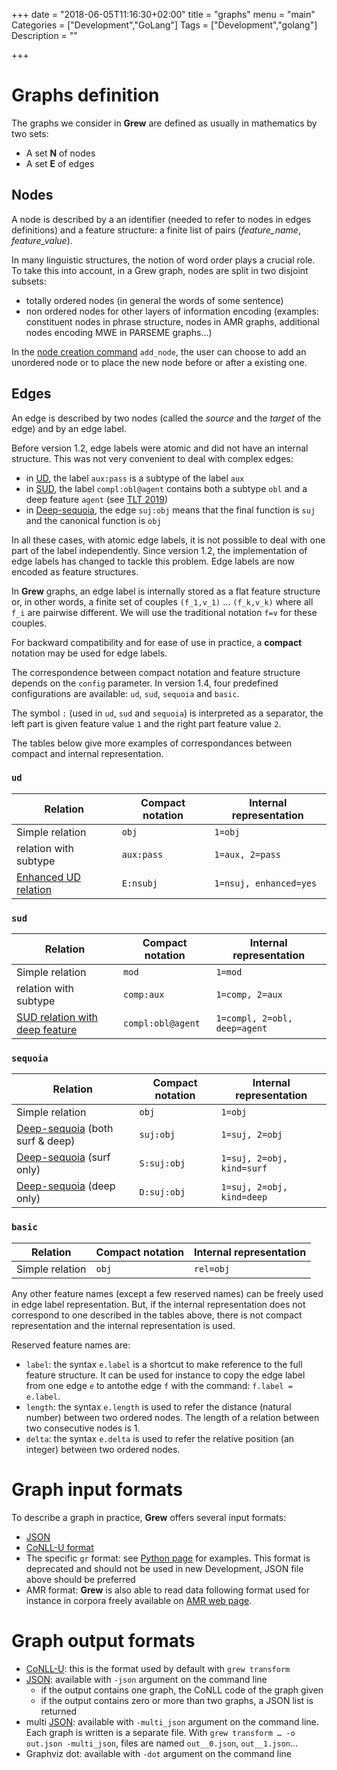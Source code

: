 +++
date = "2018-06-05T11:16:30+02:00"
title = "graphs"
menu = "main"
Categories = ["Development","GoLang"]
Tags = ["Development","golang"]
Description = ""

+++

# Graphs definition
The graphs we consider in **Grew** are defined as usually in mathematics by two sets:

 * A set **N** of nodes
 * A set **E** of edges

## Nodes
A node is described by a an identifier (needed to refer to nodes in edges definitions) and a feature structure: a finite list of pairs (*feature_name*, *feature_value*).

In many linguistic structures, the notion of word order plays a crucial role.
To take this into account, in a Grew graph, nodes are split in two disjoint subsets:

 * totally ordered nodes (in general the words of some sentence)
 * non ordered nodes for other layers of information encoding (examples: constituent nodes in phrase structure, nodes in AMR graphs, additional nodes encoding MWE in PARSEME graphs…)

In the [node creation command](../commands#node-creation) `add_node`, the user can choose to add an unordered node or to place the new node before or after a existing one.

## Edges
An edge is described by two nodes (called the *source* and the *target* of the edge) and by an edge label.

Before version 1.2, edge labels were atomic and did not have an internal structure.
This was not very convenient to deal with complex edges:

  * in [UD](https://universaldependencies.org), the label `aux:pass` is a subtype of the label `aux`
  * in [SUD](https://surfacesyntacticud.github.io/), the label `compl:obl@agent` contains both a subtype `obl` and a deep feature `agent` (see [TLT 2019](https://hal.inria.fr/hal-02266003v1))
  * in [Deep-sequoia](https://deep-sequoia.inria.fr), the edge `suj:obj` means that the final function is `suj` and the canonical function is `obj`

In all these cases, with atomic edge labels, it is not possible to deal with one part of the label independently.
Since version 1.2, the implementation of edge labels has changed to tackle this problem.
Edge labels are now encoded as feature structures.

In **Grew** graphs, an edge label is internally stored as a flat feature structure or, in other words, a finite set of couples `(f_1,v_1)` … `(f_k,v_k)` where all `f_i` are pairwise different.
We will use the traditional notation `f=v` for these couples.

For backward compatibility and for ease of use in practice, a **compact** notation may be used for edge labels.

The correspondence between compact notation and feature structure depends on the `config` parameter.
In version 1.4, four predefined configurations are available: `ud`, `sud`, `sequoia` and `basic`.

The symbol `:` (used in `ud`, `sud` and `sequoia`) is interpreted as a separator, the left part is given feature value `1` and the right part feature value `2`.

The tables below give more examples of correspondances between compact and internal representation.

### `ud`

|               Relation                                                                        | Compact notation    |  Internal representation     |
|-----------------------------------------------------------------------------------------------|---------------------|------------------------------|
| Simple relation                                                                               | `obj`               | `1=obj`                      |
| relation with subtype                                                                         | `aux:pass`          | `1=aux, 2=pass`              |
| [Enhanced UD relation](https://universaldependencies.org/u/overview/enhanced-syntax.html)     | `E:nsubj`           | `1=nsuj, enhanced=yes`       |

### `sud`

|               Relation                                                                                  | Compact notation    |  Internal representation     |
|---------------------------------------------------------------------------------------------------------|---------------------|------------------------------|
| Simple relation                                                                                         | `mod`               | `1=mod`                      |
| relation with subtype                                                                                   | `comp:aux`          | `1=comp, 2=aux`              |
| [SUD relation with deep feature](https://surfacesyntacticud.github.io/guidelines/u/#sud-deep-features)  | `compl:obl@agent`   | `1=compl, 2=obl, deep=agent` |

### `sequoia`

|               Relation                                                                                  | Compact notation    |  Internal representation     |
|---------------------------------------------------------------------------------------------------------|---------------------|------------------------------|
| Simple relation                                                                                         | `obj`               | `1=obj`                      |
| [Deep-sequoia](http://deep-sequoia.inria.fr/) (both surf & deep)                                        | `suj:obj`           | `1=suj, 2=obj`               |
| [Deep-sequoia](http://deep-sequoia.inria.fr/) (surf only)                                               | `S:suj:obj`         | `1=suj, 2=obj, kind=surf`    |
| [Deep-sequoia](http://deep-sequoia.inria.fr/) (deep only)                                               | `D:suj:obj`         | `1=suj, 2=obj, kind=deep`    |

### `basic`
|               Relation                                                                                  | Compact notation    |  Internal representation     |
|---------------------------------------------------------------------------------------------------------|---------------------|------------------------------|
| Simple relation                                                                                         | `obj`               | `rel=obj`                    |

Any other feature names (except a few reserved names) can be freely used in edge label representation.
But, if the internal representation does not correspond to one described in the tables above, there is not compact representation and the internal representation is used.

Reserved feature names are:

 * `label`: the syntax `e.label` is a shortcut to make reference to the full feature structure. It can be used for instance to copy the edge label from one edge `e` to antothe edge `f` with the command: `f.label = e.label`.
 * `length`: the syntax `e.length` is used to refer the distance (natural number) between two ordered nodes. The length of a relation between two consecutive nodes is 1.
 * `delta`: the syntax `e.delta` is used to refer the relative position (an integer) between two ordered nodes.


# Graph input formats
To describe a graph in practice, **Grew** offers several input formats:

 * [JSON](../json)
 * [CoNLL-U format](../conllu)
 * The specific `gr` format: see [Python page](../../usage/python) for examples. This format is deprecated and should not be used in new Development, JSON file above should be preferred
 * AMR format: **Grew** is also able to read data following format used for instance in corpora freely available on [AMR web page](https://amr.isi.edu/index.html).

# Graph output formats

 * [CoNLL-U](../conllu): this is the format used by default with `grew transform`
 * [JSON](../json): available with `-json` argument on the command line
   * if the output contains one graph, the CoNLL code of the graph given
   * if the output contains zero or more than two graphs, a JSON list is returned
 * multi [JSON](../json): available with `-multi_json` argument on the command line. Each graph is written is a separate file. With `grew transform … -o out.json -multi_json`, files are named `out__0.json`, `out__1.json`…
 * Graphviz dot: available with `-dot` argument on the command line

